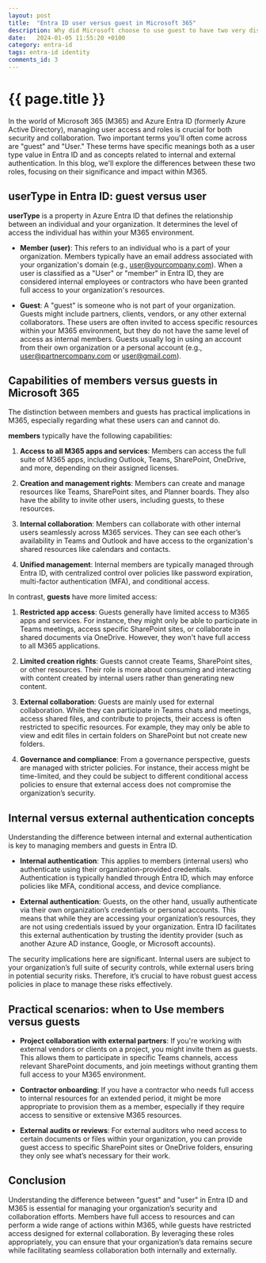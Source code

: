 ```yaml
---
layout: post
title:  "Entra ID user versus guest in Microsoft 365"
description: Why did Microsoft choose to use guest to have two very distinct meanings.  How can a guest be a member, and a user be a guest?
date:   2024-01-05 11:55:20 +0100
category: entra-id
tags: entra-id identity
comments_id: 3
---
```

<h1>{{ page.title }}</h1>

In the world of Microsoft 365 (M365) and Azure Entra ID (formerly Azure Active Directory), managing user access and roles is crucial for both security and collaboration. Two important terms you'll often come across are "guest" and "User." These terms have specific meanings both as a user type value in Entra ID and as concepts related to internal and external authentication. In this blog, we'll explore the differences between these two roles, focusing on their significance and impact within M365.
<!--more-->
## userType in Entra ID: guest versus user

**userType** is a property in Azure Entra ID that defines the relationship between an individual and your organization. It determines the level of access the individual has within your M365 environment.

- **Member (user)**: This refers to an individual who is a part of your organization. Members typically have an email address associated with your organization's domain (e.g., user@yourcompany.com). When a user is classified as a "User" or "member" in Entra ID, they are considered internal employees or contractors who have been granted full access to your organization's resources.

- **Guest**: A "guest" is someone who is not part of your organization. Guests might include partners, clients, vendors, or any other external collaborators. These users are often invited to access specific resources within your M365 environment, but they do not have the same level of access as internal members. Guests usually log in using an account from their own organization or a personal account (e.g., user@partnercompany.com or user@gmail.com).

## Capabilities of members versus guests in Microsoft 365

The distinction between members and guests has practical implications in M365, especially regarding what these users can and cannot do.

**members** typically have the following capabilities:

1. **Access to all M365 apps and services**: Members can access the full suite of M365 apps, including Outlook, Teams, SharePoint, OneDrive, and more, depending on their assigned licenses.
  
2. **Creation and management rights**: Members can create and manage resources like Teams, SharePoint sites, and Planner boards. They also have the ability to invite other users, including guests, to these resources.

3. **Internal collaboration**: Members can collaborate with other internal users seamlessly across M365 services. They can see each other’s availability in Teams and Outlook and have access to the organization's shared resources like calendars and contacts.

4. **Unified management**: Internal members are typically managed through Entra ID, with centralized control over policies like password expiration, multi-factor authentication (MFA), and conditional access.

In contrast, **guests** have more limited access:

1. **Restricted app access**: Guests generally have limited access to M365 apps and services. For instance, they might only be able to participate in Teams meetings, access specific SharePoint sites, or collaborate in shared documents via OneDrive. However, they won't have full access to all M365 applications.

2. **Limited creation rights**: Guests cannot create Teams, SharePoint sites, or other resources. Their role is more about consuming and interacting with content created by internal users rather than generating new content.

3. **External collaboration**: Guests are mainly used for external collaboration. While they can participate in Teams chats and meetings, access shared files, and contribute to projects, their access is often restricted to specific resources. For example, they may only be able to view and edit files in certain folders on SharePoint but not create new folders.

4. **Governance and compliance**: From a governance perspective, guests are managed with stricter policies. For instance, their access might be time-limited, and they could be subject to different conditional access policies to ensure that external access does not compromise the organization’s security.

## Internal versus external authentication concepts

Understanding the difference between internal and external authentication is key to managing members and guests in Entra ID.

- **Internal authentication**: This applies to members (internal users) who authenticate using their organization-provided credentials. Authentication is typically handled through Entra ID, which may enforce policies like MFA, conditional access, and device compliance.

- **External authentication**: Guests, on the other hand, usually authenticate via their own organization’s credentials or personal accounts. This means that while they are accessing your organization’s resources, they are not using credentials issued by your organization. Entra ID facilitates this external authentication by trusting the identity provider (such as another Azure AD instance, Google, or Microsoft accounts).

The security implications here are significant. Internal users are subject to your organization’s full suite of security controls, while external users bring in potential security risks. Therefore, it’s crucial to have robust guest access policies in place to manage these risks effectively.

## Practical scenarios: when to Use members versus guests

- **Project collaboration with external partners**: If you're working with external vendors or clients on a project, you might invite them as guests. This allows them to participate in specific Teams channels, access relevant SharePoint documents, and join meetings without granting them full access to your M365 environment.

- **Contractor onboarding**: If you have a contractor who needs full access to internal resources for an extended period, it might be more appropriate to provision them as a member, especially if they require access to sensitive or extensive M365 resources.

- **External audits or reviews**: For external auditors who need access to certain documents or files within your organization, you can provide guest access to specific SharePoint sites or OneDrive folders, ensuring they only see what’s necessary for their work.

## Conclusion

Understanding the difference between "guest" and "user" in Entra ID and M365 is essential for managing your organization’s security and collaboration efforts. Members have full access to resources and can perform a wide range of actions within M365, while guests have restricted access designed for external collaboration. By leveraging these roles appropriately, you can ensure that your organization’s data remains secure while facilitating seamless collaboration both internally and externally.
